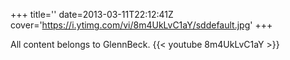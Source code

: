 +++
title=''
date=2013-03-11T22:12:41Z
cover='https://i.ytimg.com/vi/8m4UkLvC1aY/sddefault.jpg'
+++

All content belongs to GlennBeck.
{{< youtube 8m4UkLvC1aY >}}
